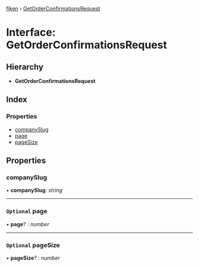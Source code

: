 [fiken](../README.md) › [GetOrderConfirmationsRequest](getorderconfirmationsrequest.md)

# Interface: GetOrderConfirmationsRequest

## Hierarchy

* **GetOrderConfirmationsRequest**

## Index

### Properties

* [companySlug](getorderconfirmationsrequest.md#companyslug)
* [page](getorderconfirmationsrequest.md#optional-page)
* [pageSize](getorderconfirmationsrequest.md#optional-pagesize)

## Properties

###  companySlug

• **companySlug**: *string*

___

### `Optional` page

• **page**? : *number*

___

### `Optional` pageSize

• **pageSize**? : *number*
